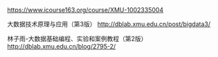 https://www.icourse163.org/course/XMU-1002335004

大数据技术原理与应用（第3版）
http://dblab.xmu.edu.cn/post/bigdata3/


林子雨-大数据基础编程、实验和案例教程（第2版）
http://dblab.xmu.edu.cn/blog/2795-2/